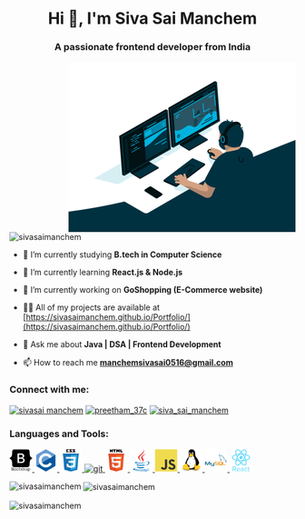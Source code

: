 <h1 align="center">Hi 👋, I'm Siva Sai Manchem</h1>
<h3 align="center">A passionate frontend developer from India</h3>

<img align="right" alt="coding" width="400" src="https://raw.githubusercontent.com/kritikseth/kritikseth/master/assets/images/codegif.gif">

<p align="left"> <img src="https://komarev.com/ghpvc/?username=sivasaimanchem&label=Profile%20views&color=0e75b6&style=flat" alt="sivasaimanchem" /> </p>

- 🔭 I’m currently studying **B.tech in Computer Science**

- 🌱 I’m currently learning **React.js & Node.js**

- 🔭 I’m currently working on **GoShopping (E-Commerce website)**

- 👨‍💻 All of my projects are available at [https://sivasaimanchem.github.io/Portfolio/](https://sivasaimanchem.github.io/Portfolio/)

- 💬 Ask me about **Java | DSA | Frontend Development**

- 📫 How to reach me **manchemsivasai0516@gmail.com**

<!--- 📄 Know about my experiences [xyz](xyz)-->


<h3 align="left">Connect with me:</h3>
<p align="left">
<a href="https://www.linkedin.com/in/siva-sai-manchem-40b87a257/" target="blank"><img align="center" src="https://raw.githubusercontent.com/rahuldkjain/github-profile-readme-generator/master/src/images/icons/Social/linked-in-alt.svg" alt="sivasai manchem" height="30" width="40" /></a>
<a href="https://instagram.com/preetham_37c" target="blank"><img align="center" src="https://raw.githubusercontent.com/rahuldkjain/github-profile-readme-generator/master/src/images/icons/Social/instagram.svg" alt="preetham_37c" height="30" width="40" /></a>
<a href="https://www.leetcode.com/siva_sai_manchem" target="blank"><img align="center" src="https://raw.githubusercontent.com/rahuldkjain/github-profile-readme-generator/master/src/images/icons/Social/leet-code.svg" alt="siva_sai_manchem" height="30" width="40" /></a>
</p>

<h3 align="left">Languages and Tools:</h3>
<p align="left"> <a href="https://getbootstrap.com" target="_blank" rel="noreferrer"> <img src="https://raw.githubusercontent.com/devicons/devicon/master/icons/bootstrap/bootstrap-plain-wordmark.svg" alt="bootstrap" width="40" height="40"/> </a> <a href="https://www.cprogramming.com/" target="_blank" rel="noreferrer"> <img src="https://raw.githubusercontent.com/devicons/devicon/master/icons/c/c-original.svg" alt="c" width="40" height="40"/> </a> <a href="https://www.w3schools.com/css/" target="_blank" rel="noreferrer"> <img src="https://raw.githubusercontent.com/devicons/devicon/master/icons/css3/css3-original-wordmark.svg" alt="css3" width="40" height="40"/> </a> <a href="https://git-scm.com/" target="_blank" rel="noreferrer"> <img src="https://www.vectorlogo.zone/logos/git-scm/git-scm-icon.svg" alt="git" width="40" height="40"/> </a> <a href="https://www.w3.org/html/" target="_blank" rel="noreferrer"> <img src="https://raw.githubusercontent.com/devicons/devicon/master/icons/html5/html5-original-wordmark.svg" alt="html5" width="40" height="40"/> </a> <a href="https://www.java.com" target="_blank" rel="noreferrer"> <img src="https://raw.githubusercontent.com/devicons/devicon/master/icons/java/java-original.svg" alt="java" width="40" height="40"/> </a> <a href="https://developer.mozilla.org/en-US/docs/Web/JavaScript" target="_blank" rel="noreferrer"> <img src="https://raw.githubusercontent.com/devicons/devicon/master/icons/javascript/javascript-original.svg" alt="javascript" width="40" height="40"/> </a> <a href="https://www.linux.org/" target="_blank" rel="noreferrer"> <img src="https://raw.githubusercontent.com/devicons/devicon/master/icons/linux/linux-original.svg" alt="linux" width="40" height="40"/> </a> <a href="https://www.mysql.com/" target="_blank" rel="noreferrer"> <img src="https://raw.githubusercontent.com/devicons/devicon/master/icons/mysql/mysql-original-wordmark.svg" alt="mysql" width="40" height="40"/> </a> <a href="https://reactjs.org/" target="_blank" rel="noreferrer"> <img src="https://raw.githubusercontent.com/devicons/devicon/master/icons/react/react-original-wordmark.svg" alt="react" width="40" height="40"/> </a> </p>

<p><img align="left" src="https://github-readme-stats.vercel.app/api/top-langs?username=sivasaimanchem&show_icons=true&locale=en&layout=compact" alt="sivasaimanchem" /></p>

<p>&nbsp;<img align="center" src="https://github-readme-stats.vercel.app/api?username=sivasaimanchem&show_icons=true&locale=en" alt="sivasaimanchem" /></p>

<p><img align="center" src="https://github-readme-streak-stats.herokuapp.com/?user=sivasaimanchem&" alt="sivasaimanchem" /></p>
